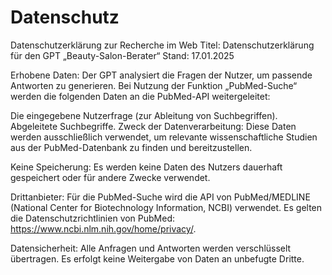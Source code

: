 # Datenschutz
Datenschutzerklärung zur Recherche im Web
Titel: Datenschutzerklärung für den GPT „Beauty-Salon-Berater“
Stand: 17.01.2025

Erhobene Daten:
Der GPT analysiert die Fragen der Nutzer, um passende Antworten zu generieren. Bei Nutzung der Funktion „PubMed-Suche“ werden die folgenden Daten an die PubMed-API weitergeleitet:

Die eingegebene Nutzerfrage (zur Ableitung von Suchbegriffen).
Abgeleitete Suchbegriffe.
Zweck der Datenverarbeitung:
Diese Daten werden ausschließlich verwendet, um relevante wissenschaftliche Studien aus der PubMed-Datenbank zu finden und bereitzustellen.

Keine Speicherung:
Es werden keine Daten des Nutzers dauerhaft gespeichert oder für andere Zwecke verwendet.

Drittanbieter:
Für die PubMed-Suche wird die API von PubMed/MEDLINE (National Center for Biotechnology Information, NCBI) verwendet. Es gelten die Datenschutzrichtlinien von PubMed: https://www.ncbi.nlm.nih.gov/home/privacy/.

Datensicherheit:
Alle Anfragen und Antworten werden verschlüsselt übertragen. Es erfolgt keine Weitergabe von Daten an unbefugte Dritte.

